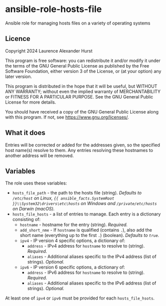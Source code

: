 # ansible-role-hosts-file

Ansible role for managing hosts files on a variety of operating systems

## Licence

Copyright 2024 Laurence Alexander Hurst

This program is free software: you can redistribute it and/or modify
it under the terms of the GNU General Public License as published by
the Free Software Foundation, either version 3 of the License, or
(at your option) any later version.

This program is distributed in the hope that it will be useful,
but WITHOUT ANY WARRANTY; without even the implied warranty of
MERCHANTABILITY or FITNESS FOR A PARTICULAR PURPOSE.  See the
GNU General Public License for more details.

You should have received a copy of the GNU General Public License
along with this program.  If not, see <https://www.gnu.org/licenses/>.

## What it does

Entries will be corrected or added for the addresses given, so the specified host name(s) resolve to them. Any entries resolving these hostnames to another address will be removed.

## Variables

The role uses these variables:

* `hosts_file_path` - the path to the hosts file (string). _Defaults to `/etc/host` on Linux, `{{ ansible_facts.SystemRoot }}\\System32\drivers\etc\hosts` on Windows and `/private/etc/hosts` on Darwin (macOS)._
* `hosts_file_hosts` - a list of entries to manage. Each entry is a dictionary consisting of:
  - `hostname` - hostname for the entry (string). _Required._
  - `add_short_nme` - If `hostname` is qualified (contains `.`), also add the short name (everything up to the first `.`) (boolean). _Defaults to `true`._
  - `ipv4` - IP version 4 specific options, a dictionary of:
    * `address` - IPv4 address for `hostname` to resolve to (string). _Required._
    * `aliases` - Additional aliases specific to the IPv4 address (list of strings). _Optional._
  - `ipv6` - IP version 6 specific options, a dictionary of:
    * `address` - IPv6 address for `hostname` to resolve to (string). _Required._
    * `aliases` - Additional aliases specific to the IPv6 address (list of strings). _Optional._

At least one of `ipv4` or `ipv6` must be provided for each `hosts_file_hsots`.


